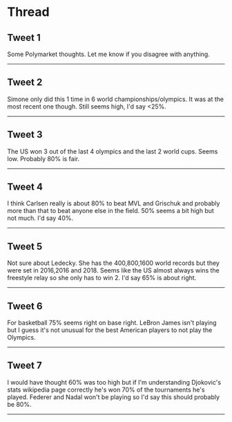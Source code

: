 # Thread

## Tweet 1

Some Polymarket thoughts. Let me know if you disagree with anything.

---

## Tweet 2

Simone only did this 1 time in 6 world championships/olympics. It was at the most recent one though. Still seems high, I'd say &lt;25%.

---

## Tweet 3

The US won 3 out of the last 4 olympics and the last 2 world cups. Seems low. Probably 80% is fair.

---

## Tweet 4

I think Carlsen really is about 80% to beat MVL and Grischuk and probably more than that to beat anyone else in the field. 50% seems a bit high but not much. I'd say 40%.

---

## Tweet 5

Not sure about Ledecky. She has the 400,800,1600 world records but they were set in 2016,2016 and 2018. Seems like the US almost always wins the freestyle relay so she only has to win 2. I'd say 65% is about right.

---

## Tweet 6

For basketball 75% seems right on base right. LeBron James isn't playing but I guess it's not unusual for the best American players to not play the Olympics.

---

## Tweet 7

I would have thought 60% was too high but if I'm understanding Djokovic's stats wikipedia page correctly he's won 70% of the tournaments he's played. Federer and Nadal won't be playing so I'd say this should probably be 80%.

---

